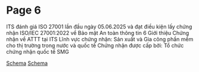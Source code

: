 # Page 6

ITS đánh giá ISO 27001 lần đầu ngày 05.06.2025 và đạt điều kiện lấy chứng nhận ISO/IEC 
27001:2022 về Bảo mật An toàn thông tin
6
Giới thiệu Chứng nhận về ATTT tại ITS
Lĩnh vực chứng nhận: Sản xuất và Gia công phần mềm cho thị trường trong 
nước và quốc tế
Chứng nhận được cấp bởi: Tổ chức chứng nhận quốc tế SMG

[Schema](page_6_img_0.png)
[Schema](page_6_img_1.png)
